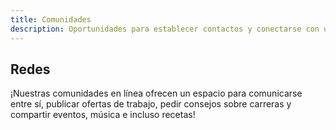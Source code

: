 ```yaml
---
title: Comunidades
description: Oportunidades para establecer contactos y conectarse con otros Latinx en tecnología.
---
```


## Redes

¡Nuestras comunidades en línea ofrecen un espacio para comunicarse entre sí, publicar ofertas de trabajo, pedir consejos sobre carreras y compartir eventos, música e incluso recetas!
